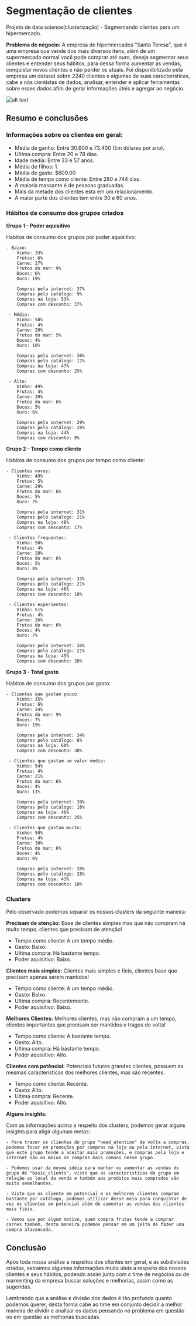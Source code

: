 # Segmentação de clientes
Projeto de data science(clusterização) - Segmentando clientes para um hipermercado.

**Problema de négocio:** A empresa de hipermercados "Santa Teresa", que é uma empresa que vende dos mais diversos itens, além de um supermercado normal você pode comprar até ouro, deseja segmentar seus clientes e entender seus hábitos, para dessa forma aumentar as vendas, conquistar novos clientes e não perder os atuais. Foi disponibilizado pela empresa um dataset sobre 2240 clientes e algumas de suas características, cabe a nós cientistas de dados, analisar, entender e aplicar ferramentas sobre esses dados afim de gerar informações úteis e agregar ao negócio.

![alt text](https://media.jornaljurid.com.br/cache/77/49/7749a1e3bef366aa856eb9a862862743.jpg)

## Resumo  e conclusões

### Informações sobre os clientes em geral:
    
- Média de ganho: Entre 30.600 e 73.400 (Em dólares por ano).
- Ultima compra: Entre 20 e 78 dias.
- Idade média: Entre 33 e 57 anos.
- Média de filhos: 1.
- Média de gasto: \$600.00
- Média de tempo como cliente: Entre 280 e 744 dias.
- A maioria massante é de pessoas graduadas.
- Mais da metade dos clientes esta em um relacionamento.
- A maior parte dos clientes tem entre 30 e 60 anos.

### Hábitos de consumo dos grupos criados

**Grupo 1 - Poder aquisitivo**

Habitos de consumo dos grupos por poder aquisitivo:
    
    - Baixo:
        Vinho: 33%
        Frutas: 6%
        Carne: 27%
        Frutos do mar: 9%
        Doces: 6%
        Ouro: 19%
        
        Compras pela internet: 37%
        Compras pelo catálogo: 9%
        Compras na loja: 53%
        Compras com desconto: 37%
        
     - Médio:
        Vinho: 58%
        Frutas: 4%
        Carne: 20%
        Frutos do mar: 5%
        Doces: 4%
        Ouro: 10%
        
        Compras pela internet: 36%
        Compras pelo catálogo: 17%
        Compras na loja: 47%
        Compras com desconto: 25%
        
     - Alto:
        Vinho: 49%
        Frutas: 4%
        Carne: 30%
        Frutos do mar: 6%
        Doces: 5%
        Ouro: 6%
        
        Compras pela internet: 29%
        Compras pelo catálogo: 28%
        Compras na loja: 44%
        Compras com desconto: 9%
        
**Grupo 2 - Tempo como cliente**

Habitos de consumo dos grupos por tempo como cliente:
    
    - Clientes novos:
        Vinho: 49%
        Frutas: 5%
        Carne: 29%
        Frutos do mar: 6%
        Doces: 5%
        Ouro: 7%
        
        Compras pela internet: 31%
        Compras pelo catálogo: 21%
        Compras na loja: 48%
        Compras com desconto: 17%
        
     - Clientes frequentes:
        Vinho: 50%
        Frutas: 4%
        Carne: 28%
        Frutos do mar: 6%
        Doces: 5%
        Ouro: 8%
        
        Compras pela internet: 33%
        Compras pelo catálogo: 21%
        Compras na loja: 46%
        Compras com desconto: 18%
        
     - Clientes experientes:
        Vinho: 51%
        Frutas: 4%
        Carne: 26%
        Frutos do mar: 6%
        Doces: 4%
        Ouro: 7%
        
        Compras pela internet: 34%
        Compras pelo catálogo: 21%
        Compras na loja: 45%
        Compras com desconto: 20%
        
**Grupo 3 - Total gasto**

Habitos de consumo dos grupos por gasto:
    
    - Clientes que gastam pouco:
        Vinho: 35%
        Frutas: 6%
        Carne: 24%
        Frutos do mar: 9%
        Doces: 7%
        Ouro: 19%
        
        Compras pela internet: 34%
        Compras pelo catálogo: 6%
        Compras na loja: 60%
        Compras com desconto: 38%
        
     - Clientes que gastam um valor médio:
        Vinho: 54%
        Frutas: 4%
        Carne: 21%
        Frutos do mar: 6%
        Doces: 4%
        Ouro: 11%
        
        Compras pela internet: 39%	
        Compras pelo catálogo: 16%
        Compras na loja: 46%
        Compras com desconto: 25%
        
     - Clientes que gastam muito:
        Vinho: 50%
        Frutas: 4%
        Carne: 30%
        Frutos do mar: 6%
        Doces: 4%
        Ouro: 6%
        
        Compras pela internet: 28%
        Compras pelo catálogo: 28%
        Compras na loja: 43%
        Compras com desconto: 10%
        
### Clusters

Pelo observado podemos separar os nossos clusters da seguinte maneira:

**Precisam de atenção:** Base de clientes simples mas que não compram há muito tempo, clientes que precisam de atenção!

- Tempo como cliente: A um tempo médio.
- Gasto: Baixo.
- Ultima compra: Há bastante tempo.
- Poder aquisitivo: Baixo.

**Clientes mais simples:**  Clientes mais simples e fieis, clientes base que precisam apenas serem mantidos!
    
- Tempo como cliente: A um tempo médio.
- Gasto: Baixo.
- Ultima compra: Recentemente.
- Poder aquisitivo: Baixo.

**Melhores Clientes:** Melhores clientes, mas não compram a um tempo, clientes importantes que precisam ser mantidos e tragos de volta!

- Tempo como cliente: A bastante tempo.
- Gasto: Alto.
- Ultima compra: Há bastante tempo.
- Poder aquisitivo: Alto.

**Clientes com potêncial:** Potenciais futuros grandes clientes, possuem as mesmas caracteristicas dos melhores clientes, mas são recentes.

- Tempo como cliente: Recente.
- Gasto: Alto.
- Ultima compra: Recente.
- Poder aquisitivo: Alto.

**Alguns insights:**

Com as informações acima a respeito dos clusters, podemos gerar alguns insights para atigir algumas metas:

    - Para trazer os clientes do grupo "need_atention" de volta a compras, podemos focar em promoções por compras na loja ou pela internet, visto que este grupo tende a aceitar mais promoções, e compras pela loja e internet são os meios de compras mais comuns nesse grupo.
    
    - Podemos usar da mesma idéia para manter ou aumentar as vendas do grupo de "basic_clients", visto que as caracteristicas do grupo em relação ao local da venda e também aos produtos mais comprados são muito semelhantes.
    
    - Visto que os cliente em potencial e os melhores clientes compram bastante por catálogo, podemos utilizar desse meio para conquistar de vez os clientes em potencial além de aumentar as vendas dos clientes mais fiéis.
    
    - Vemos que por algum motivo, quem compra frutas tende a comprar carnes também, desta maneira podemos pensar em um jeito de fazer uma compra alavancada.
    
    
## Conclusão

Após toda nossa análise a respeitos dos clientes em geral, e as subdivisões criadas, extraímos algumas informações muito úteis a respeito dos nossos clientes e seus hábitos, podendo assim junto com o time de negócios ou de markenting da empresa buscar soluções e melhorias, assim como as sugeridas.

Lembrando que a análise e divisão dos dados é tão profunda quanto podemos querer, desta forma cabe ao time em conjunto decidir a melhor maneira de dividir e analisar os dados pensando no problema em questão ou em questão as melhorias buscadas.
